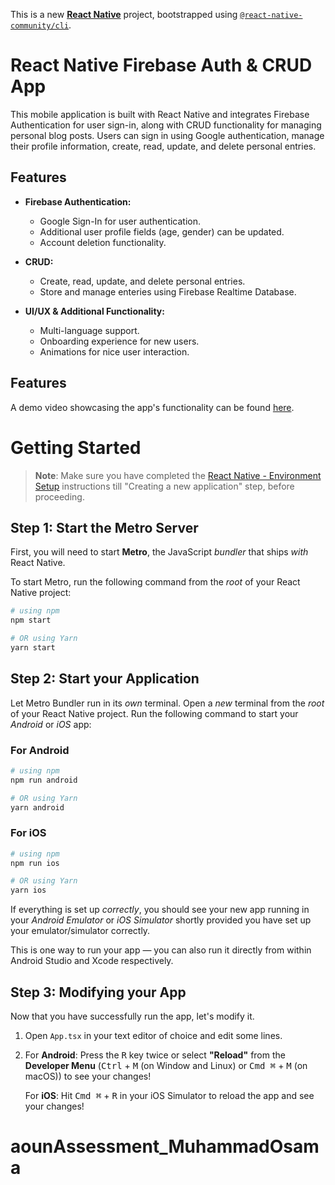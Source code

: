 This is a new [**React Native**](https://reactnative.dev) project, bootstrapped using [`@react-native-community/cli`](https://github.com/react-native-community/cli).

# React Native Firebase Auth & CRUD App

This mobile application is built with React Native and integrates Firebase Authentication for user sign-in, along with CRUD functionality for managing personal blog posts. Users can sign in using Google authentication, manage their profile information, create, read, update, and delete personal entries.

## Features

- **Firebase Authentication:**
  - Google Sign-In for user authentication.
  - Additional user profile fields (age, gender) can be updated.
  - Account deletion functionality.

- **CRUD:**
  - Create, read, update, and delete personal entries.
  - Store and manage enteries using Firebase Realtime Database.

- **UI/UX & Additional Functionality:**
  - Multi-language support.
  - Onboarding experience for new users.
  - Animations for nice user interaction.
 
## Features
A demo video showcasing the app's functionality can be found [here](https://drive.google.com/file/d/1heZNBFxSTITNiqGhuoaSJM_2CbFo3VHe/view?usp=sharing).

# Getting Started

>**Note**: Make sure you have completed the [React Native - Environment Setup](https://reactnative.dev/docs/environment-setup) instructions till "Creating a new application" step, before proceeding.

## Step 1: Start the Metro Server

First, you will need to start **Metro**, the JavaScript _bundler_ that ships _with_ React Native.

To start Metro, run the following command from the _root_ of your React Native project:

```bash
# using npm
npm start

# OR using Yarn
yarn start
```

## Step 2: Start your Application

Let Metro Bundler run in its _own_ terminal. Open a _new_ terminal from the _root_ of your React Native project. Run the following command to start your _Android_ or _iOS_ app:

### For Android

```bash
# using npm
npm run android

# OR using Yarn
yarn android
```

### For iOS

```bash
# using npm
npm run ios

# OR using Yarn
yarn ios
```

If everything is set up _correctly_, you should see your new app running in your _Android Emulator_ or _iOS Simulator_ shortly provided you have set up your emulator/simulator correctly.

This is one way to run your app — you can also run it directly from within Android Studio and Xcode respectively.

## Step 3: Modifying your App

Now that you have successfully run the app, let's modify it.

1. Open `App.tsx` in your text editor of choice and edit some lines.
2. For **Android**: Press the <kbd>R</kbd> key twice or select **"Reload"** from the **Developer Menu** (<kbd>Ctrl</kbd> + <kbd>M</kbd> (on Window and Linux) or <kbd>Cmd ⌘</kbd> + <kbd>M</kbd> (on macOS)) to see your changes!

   For **iOS**: Hit <kbd>Cmd ⌘</kbd> + <kbd>R</kbd> in your iOS Simulator to reload the app and see your changes!


# aounAssessment_MuhammadOsama
